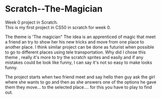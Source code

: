 # Scratch--The-Magician
Week 0 project in Scratch.  
This is my first project in CS50  in scratch for week 0.

The theme is 'The magician"
The idea is an apprenticed of magic that meet a friend an try to show her his new tricks and move from one place to another place.
I think similar project can be done as futurist when possible to go to different places using tele transportation.
Why did I chose this theme , really it's more to try the scratch sprites and easily and if any mistakes could be look like funny, I can say it's not so easy to make looks funny.

The project starts when two friend meet and say hello
then guy ask the girl where she wants to go and then as she answers one of the options he gave them they move... to the selected place.... for this you have to play to find out.

